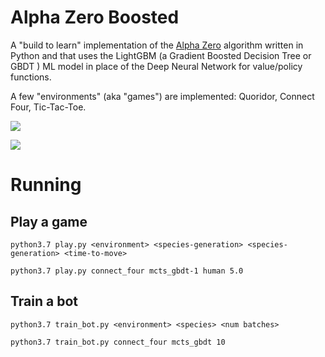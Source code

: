 
# Alpha Zero Boosted

A "build to learn" implementation of the [Alpha
Zero](https://www.nature.com/articles/nature16961) algorithm written in Python
and that uses the LightGBM (a Gradient Boosted Decision Tree or GBDT ) ML model
in place of the Deep Neural Network for value/policy functions.

A few "environments" (aka "games") are implemented: Quoridor, Connect
Four, Tic-Tac-Toe.

![](https://github.com/cgreer/alpha_zero_boosted/raw/master/images/quoridor_sc.png)

![](https://github.com/cgreer/alpha_zero_boosted/raw/master/images/mcts_consideration_sc.png)


# Running

## Play a game

```python3.7 play.py <environment> <species-generation> <species-generation> <time-to-move>```

```python3.7 play.py connect_four mcts_gbdt-1 human 5.0```


## Train a bot

```python3.7 train_bot.py <environment> <species> <num batches>```

```python3.7 train_bot.py connect_four mcts_gbdt 10```
